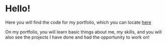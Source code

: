 # Hello!

Here you will find the code for my portfolio, which you can locate [here](https://michalgzella.pl/)

On my portfolio, you will learn basic things about me, my skills, and you will also see the projects I have done and had the opportunity to work on!
